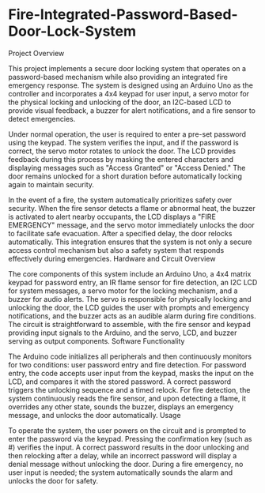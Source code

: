 # Fire-Integrated-Password-Based-Door-Lock-System
Project Overview

This project implements a secure door locking system that operates on a password-based mechanism while also providing an integrated fire emergency response. The system is designed using an Arduino Uno as the controller and incorporates a 4x4 keypad for user input, a servo motor for the physical locking and unlocking of the door, an I2C-based LCD to provide visual feedback, a buzzer for alert notifications, and a fire sensor to detect emergencies.

Under normal operation, the user is required to enter a pre-set password using the keypad. The system verifies the input, and if the password is correct, the servo motor rotates to unlock the door. The LCD provides feedback during this process by masking the entered characters and displaying messages such as "Access Granted" or "Access Denied." The door remains unlocked for a short duration before automatically locking again to maintain security.

In the event of a fire, the system automatically prioritizes safety over security. When the fire sensor detects a flame or abnormal heat, the buzzer is activated to alert nearby occupants, the LCD displays a "FIRE EMERGENCY" message, and the servo motor immediately unlocks the door to facilitate safe evacuation. After a specified delay, the door relocks automatically. This integration ensures that the system is not only a secure access control mechanism but also a safety system that responds effectively during emergencies.
Hardware and Circuit Overview

The core components of this system include an Arduino Uno, a 4x4 matrix keypad for password entry, an IR flame sensor for fire detection, an I2C LCD for system messages, a servo motor for the locking mechanism, and a buzzer for audio alerts. The servo is responsible for physically locking and unlocking the door, the LCD guides the user with prompts and emergency notifications, and the buzzer acts as an audible alarm during fire conditions. The circuit is straightforward to assemble, with the fire sensor and keypad providing input signals to the Arduino, and the servo, LCD, and buzzer serving as output components.
Software Functionality

The Arduino code initializes all peripherals and then continuously monitors for two conditions: user password entry and fire detection. For password entry, the code accepts user input from the keypad, masks the input on the LCD, and compares it with the stored password. A correct password triggers the unlocking sequence and a timed relock. For fire detection, the system continuously reads the fire sensor, and upon detecting a flame, it overrides any other state, sounds the buzzer, displays an emergency message, and unlocks the door automatically.
Usage

To operate the system, the user powers on the circuit and is prompted to enter the password via the keypad. Pressing the confirmation key (such as #) verifies the input. A correct password results in the door unlocking and then relocking after a delay, while an incorrect password will display a denial message without unlocking the door. During a fire emergency, no user input is needed; the system automatically sounds the alarm and unlocks the door for safety.

